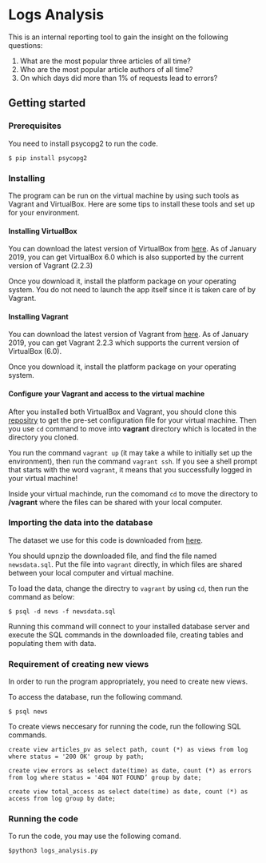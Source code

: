 # Logs Analysis
This is an internal reporting tool to gain the insight on the following questions:
1. What are the most popular three articles of all time?
2. Who are the most popular article authors of all time?
3. On which days did more than 1% of requests lead to errors?

## Getting started
### Prerequisites
You need to install psycopg2 to run the code.
```
$ pip install psycopg2
```

### Installing
The program can be run on the virtual machine by using such tools as Vagrant and VirtualBox.
Here are some tips to install these tools and set up for your environment.

#### Installing VirtualBox
You can download the latest version of VirtualBox from [here](https://www.virtualbox.org/wiki/Downloads). As of January 2019, you can get VirtualBox 6.0 which is also supported by the current version of Vagrant (2.2.3)

Once you download it, install the platform package on your operating system. You do not need to launch the app itself since it is taken care of by Vagrant.


#### Installing Vagrant
You can download the latest version of Vagrant from [here](https://www.vagrantup.com/downloads.html). As of January 2019, you can get Vagrant 2.2.3 which supports the current version of VirtualBox (6.0).

Once you download it, install the platform package on your operating system.

#### Configure your Vagrant and access to the virtual machine
After you installed both VirtualBox and Vagrant, you should clone this [repositry](https://github.com/udacity/fullstack-nanodegree-vm) to get the pre-set configuration file for your virtual machine.
Then you use `cd` command to move into **vagrant** directory which is located in the directory you cloned.

You run the command `vagrant up` (it may take a while to initially set up the environment), then run the command `vagrant ssh`.
If you see a shell prompt that starts with the word `vagrant`, it means that you successfully logged in your virtual machine!

Inside your virtual machinde, run the comomand `cd` to move the directory to **/vagrant** where the files can be shared with your local computer.

### Importing the data into the database
The dataset we use for this code is downloaded from [here](https://d17h27t6h515a5.cloudfront.net/topher/2016/August/57b5f748_newsdata/newsdata.zip).

You should upnzip the downloaded file, and find the file named `newsdata.sql`. Put the file into `vagrant` directly, in which files are shared between your local computer and virtual machine.

To load the data, change the directry to `vagrant` by using `cd`, then run the command as below:
```
$ psql -d news -f newsdata.sql
```
Running this command will connect to your installed database server and execute the SQL commands in the downloaded file, creating tables and populating them with data.


### Requirement of creating new views
In order to run the program appropriately, you need to create new views.

To access the database, run the following command.
```
$ psql news
```

To create views neccesary for running the code, run the following SQL commands.

```
create view articles_pv as select path, count (*) as views from log where status = '200 OK' group by path;
```
```
create view errors as select date(time) as date, count (*) as errors from log where status = '404 NOT FOUND’ group by date;
```
```
create view total_access as select date(time) as date, count (*) as access from log group by date;
```

### Running the code
To run the code, you may use the following comand.
```
$python3 logs_analysis.py
```
